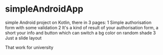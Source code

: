 # simpleAndroidApp
simple Android project on Kotlin, there in 3 pages:
  1 Simple authorisation form with some validation
  2 It's a kind of result of your authorisation form, a short your info and button which can switch a bg color on random shade
  3 Just a slide layout

That work for university
